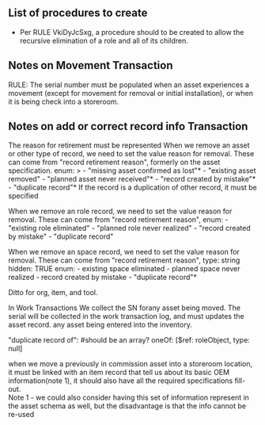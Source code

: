## List of procedures to create

- Per RULE VkiDyJcSxg, a procedure should to be created to allow the recursive elimination of a role and all of its children. 


## Notes on Movement Transaction

RULE: The serial number must be populated when an asset experiences a movement (except for movement for removal or initial installation), or when it is being check into a storeroom.

## Notes on add or correct record info Transaction

The reason for retirement must be represented
When we remove an asset or other type of record, we need to set the value reason for removal. These can come from "record retirement reason", formerly on the asset specification. 
     enum: >
      - "missing asset confirmed as lost"*
      - "existing asset removed"
      - "planned asset never received"*
      - "record created by mistake"*
      - "duplicate record"*
If the record is a duplication of other record, it must be specified

When we remove an role record, we need to set the value reason for removal. These can come from "record retirement reason", 
    enum:
      - "existing role eliminated"
      - "planned role never realized"
      - "record created by mistake"
      - "duplicate record"

When we remove an space record, we need to set the value reason for removal. These can come from "record retirement reason",
    type: string
    hidden: TRUE
    enum:
      - existing space eliminated
      - planned space never realized
      - record created by mistake
      - "duplicate record"*

Ditto for org, item, and tool. 

  In Work Transactions
    We collect the SN forany asset being moved. The serial will be collected in the work transaction log, and must updates the asset record. any asset being entered into the inventory. 

  "duplicate record of": #should be an array?
    oneOf: [$ref: roleObject, type: null]

  when we move a previously in commission asset into a storeroom location, it must be linked with an item record that tell us about its basic OEM information(note 1), it should also have all the required specifications fill-out.  
    Note 1 - we could also consider having this set of information represent in the asset schema as well, but the disadvantage is that the info cannot be re-used
